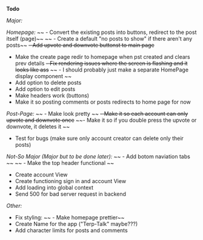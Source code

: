 **Todo**

*Major:*

*Homepage:*
~~ - Convert the existing posts into buttons, redirect to the post itself (page)~~
~~ - Create a default "no posts to show" if there aren't any posts~~
~~- Add upvote and downvote buttonst to main page~~
- Make the create page redir to homepage when pst created and clears prev details
~~- Fix rendering issues where the screen is flashing and it looks like ass~~
~~    - I should probably just make a separate HomePage display component ~~
- Add option to delete posts
- Add option to edit posts
- Make headers work (buttons)
- Make it so posting comments or posts redirects to home page for now

*Post-Page:*
~~  - Make look pretty ~~ 
~~- Make it so each account can only upvote and downvote once~~
~~- Make it so if you double press the upvote or downvote, it deletes it ~~
- Test for bugs (make sure only account creator can delete only their posts)

*Not-So Major (Major but to be done later):*
~~ - Add botom naviation tabs ~~ ~~ - Make the top header functional ~~
- Create account View
- Create functioning sign in and account View
- Add loading into global context
- Send 500 for bad server request in backend

*Other:*
- Fix styling:
~~  - Make homepage prettier~~ 
- Create Name for the app ("Terp-Talk" maybe???)
- Add character limits for posts and comments


